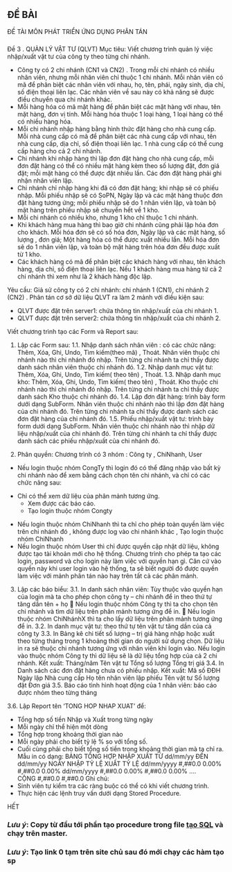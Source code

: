 ## ĐỀ BÀI

ĐỀ TÀI MÔN PHÁT TRIỂN ỨNG DỤNG PHÂN TÁN
### 
Đề 3 . QUẢN LÝ VẬT TƯ (QLVT)
Mục tiêu: Viết chương trình quản lý việc nhập/xuất vật tư của công ty theo từng chi nhánh.
-	Công ty  có 2 chi nhánh (CN1 và CN2) . Trong mỗi chi nhánh có nhiều nhân viên, nhưng mỗi nhân viên chỉ thuộc 1 chi nhánh. Mỗi nhân viên có mã để phân biệt các nhân viên với nhau, họ, tên, phái, ngày sinh, dịa chỉ, số điện thoại liên lạc. Các nhân viên về sau này có khả năng sẽ được điều chuyển qua chi nhánh khác.
-	Mỗi hàng hóa có mã mặt hàng để phân biệt các mặt hàng với nhau, tên mặt hàng, đơn vị tính. Mỗi hàng hóa thuộc 1 loại hàng, 1 loại hàng có thể có nhiều hàng hóa.
-	Mỗi chi nhánh nhập hàng bằng hình thức đặt hàng cho nhà cung cấp. Mỗi nhà cung cấp có mã để phân biệt các nhà cung cấp với nhau, tên nhà cung cấp,  dịa chỉ, số điện thoại liên lạc. 1 nhà cung cấp có thể cung cấp hàng cho cả 2 chi nhánh.
-	Chi nhánh khi nhập hàng thì lập đơn đặt hàng cho nhà cung cấp, mỗi đơn đặt hàng có thể có nhiều mặt hàng kèm theo số lượng đặt, đơn giá đặt; mỗi mặt hàng có thể được  đặt nhiều lần. Các đơn đặt hàng phải ghi nhận nhân viên lập. 
-	Chi nhánh chỉ nhập hàng khi đă có đơn đặt hàng; khi nhập sẽ có phiếu nhập. Mỗi phiếu nhập sẽ có SoPN, Ngày lập và các mặt hàng thuộc đơn đặt hàng tương ứng; mỗi phiếu nhập sẽ do  1 nhân viên lập, và toàn bộ mặt hàng trên phiếu nhập sẽ chuyển hết về 1 kho. 
-	Mỗi chi nhánh có nhiều kho, nhưng 1 kho chỉ thuộc 1 chi nhánh.
-	Khi khách hàng mua hàng thì bao giờ chi nhánh cũng phải lập hóa đơn cho khách. Mỗi hóa đơn sẽ có số hóa đơn, Ngày lập và các mặt hàng, số lượng , đơn giá; Một hàng hóa có thể được xuất nhiều lần. Mỗi hóa đơn sẽ do  1 nhân viên lập, và toàn bộ mặt hàng trên hóa đơn đều được xuất từ 1 kho.
-	Các khách hàng có mã để phân biệt các khách hàng với nhau, tên khách hàng,  dịa chỉ, số điện thoại liên lạc. Nếu 1 khách hàng mua hàng từ cả 2 chi nhánh thì xem như là 2 khách hàng độc lập. 

Yêu cầu: 
Giả sử  công ty có  2 chi  nhánh: chi nhánh 1  (CN1), chi nhánh 2  (CN2) .
Phân tán cơ sở dữ liệu QLVT  ra làm 2 mảnh với điều kiện sau: 
-	QLVT được đặt trên server1: chứa thông tin nhập/xuất của chi nhánh 1.
-	QLVT được đặt trên server2: chứa thông tin nhập/xuất của chi nhánh 2.
 
Viết chương trình tạo các Form và Report sau:

1. Lập các Form sau:
1.1. Nhập danh sách nhân viên : có các chức năng: Thêm, Xóa, Ghi, Undo, Tìm kiếm(theo mã) , Thoát. Nhân viên thuộc chi nhánh nào thì chi nhánh đó nhập. Trên từng chi nhánh ta chỉ thấy được danh sách nhân viên thuộc chi nhánh đó.
1.2. Nhập danh mục vật tư: Thêm, Xóa, Ghi, Undo, Tìm kiếm( theo tên) , Thoát. 
1.3. Nhập danh mục kho: Thêm, Xóa, Ghi, Undo, Tìm kiếm( theo tên) , Thoát. Kho thuộc chi nhánh nào thì chi nhánh đó nhập. Trên từng chi nhánh ta chỉ thấy được danh sách Kho thuộc chi nhánh đó.
1.4. Lập đơn đặt hàng: trình bày form dưới dạng SubForm. Nhân viên thuộc chi nhánh nào thì lập đơn đặt hàng của chi nhánh đó. Trên từng chi nhánh ta chỉ thấy được danh sách các  đơn  đặt hàng của chi nhánh đó.
1.5. Phiếu nhập/xuất vật tư: trình bày form dưới dạng SubForm. Nhân viên thuộc chi nhánh nào thì nhập dữ liệu nhập/xuất của chi nhánh đó. Trên từng chi nhánh ta chỉ thấy được danh sách các phiếu nhập/xuất của chi nhánh đó.
 

2. Phân quyền: Chương trình có 3 nhóm : Công ty , ChiNhanh, User
-  Nếu login thuộc nhóm CongTy thì login đó có thể đăng nhập vào bất kỳ chi nhánh nào để xem bằng cách chọn tên chi nhánh, và chỉ có các chức năng sau:
 + Chỉ có thể xem dữ liệu của phân mảnh tương ứng.
 	 + Xem được các báo cáo.
	 + Tạo login thuộc nhóm Congty
-  Nếu login thuộc nhóm ChiNhanh thì ta chỉ cho phép toàn quyền làm việc trên chi nhánh đó , không được log vào chi nhánh khác  , Tạo login thuộc nhóm ChiNhanh
- Nếu login thuộc nhóm User thì chỉ được quyền cập nhật dữ liệu, không được tạo tài khoản mới cho hệ thống.
Chương trình cho phép ta tạo các login, password và cho login này làm việc với quyền hạn gì. Căn cứ vào quyền này khi user login vào hệ thống, ta sẽ biết người đó được quyền làm việc với mảnh phân tán nào hay trên tất cả các phân mảnh. 
3. Lập các báo biểu:
3.1. In danh sách nhân viên: Tùy thuộc vào quyền hạn của login mà ta cho phép chọn công ty – chi nhánh để in theo thứ tự tăng dần tên + họ
 Nếu login thuộc nhóm Công ty thì ta cho chọn tên chi nhánh và tìm dữ liệu trên phân mảnh tương ứng để in. 
 Nếu login thuộc nhóm ChiNhánhX thì ta cho lấy dữ liệu trên phân mảnh tương ứng để in.
3.2. In danh mục vật tư: theo thứ tự tên vật tư tăng dần của cả công ty
3.3. In Bảng kê chi tiết số lượng – trị giá hàng nhập hoặc xuất theo từng tháng trong 1 khoảng thời gian do người sử dụng chọn. 
Dữ liệu in ra sẽ thuộc chi nhánh tương ứng với nhân viên khi login vào. Nếu login vào thuộc nhóm Công ty thì dữ liệu sẽ là dữ liệu tổng hợp của cả 2 chi nhánh. Kết xuất: 
Tháng/năm       Tên vật tư        Tổng số lượng            Tổng trị giá
3.4. In Danh sách các đơn đặt hàng chưa có phiếu nhập. Kết xuất:
     	 Mã số ĐĐH  Ngày lập     Nhà cung cấp  Họ tên nhân viên  lập phiếu
           Tên vật tư     Số lượng đặt     Đơn giá
3.5. Báo cáo tình hình hoạt động của 1 nhân viên: báo cáo được nhóm theo từng tháng

3.6. Lập Report tên ‘TONG HOP NHAP XUAT’ để:
- Tổng hợp số tiền Nhập và Xuất trong từng ngày
- Mỗi ngày chỉ thể hiện một dòng
- Tổng hợp trong khoảng thời gian nào
- Mỗi ngày phải cho biết tỷ lệ % so với tổng số.
- Cuối cùng phải cho biết tổng số tiền trong khoảng thời gian mà ta chỉ ra.
Mẫu in có dạng:
BẢNG TỔNG HỢP NHẬP XUẤT
TỪ dd/mm/yy ĐẾN dd/mm/yy
NGÀY	NHẬP	TỶ LỆ	XUẤT	TỶ LỆ
dd/mm/yyyy	#,##0.0	0.00%	#,##0.0	0.00%
dd/mm/yyyy	#,##0.0	0.00%	#,##0.0	0.00%
….				
CỘNG	#,##0.0		#,##0.0	
 Ghi chú: 
- Sinh viên tự kiểm tra các ràng buộc có thể có khi viết chương trình.
 - Thực hiện các lệnh truy vấn dưới dạng Stored Procedure.

HẾT


### **_Lưu ý_**: Copy từ đầu tới phần tạo procedure trong file [tạo SQL](QLVT.Database.sql) và chạy trên master. 
### **_Lưu ý_**: Tạo link 0 tạm trên site chủ sau đó mới chạy các hàm tạo sp
